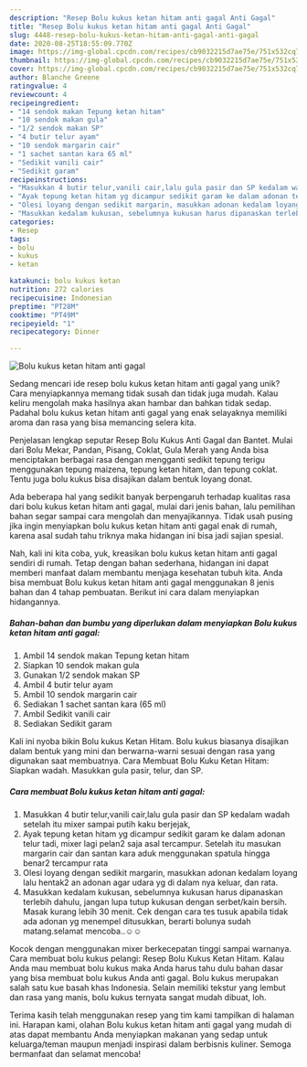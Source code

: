 ```yaml
---
description: "Resep Bolu kukus ketan hitam anti gagal Anti Gagal"
title: "Resep Bolu kukus ketan hitam anti gagal Anti Gagal"
slug: 4448-resep-bolu-kukus-ketan-hitam-anti-gagal-anti-gagal
date: 2020-08-25T18:55:09.770Z
image: https://img-global.cpcdn.com/recipes/cb9032215d7ae75e/751x532cq70/bolu-kukus-ketan-hitam-anti-gagal-foto-resep-utama.jpg
thumbnail: https://img-global.cpcdn.com/recipes/cb9032215d7ae75e/751x532cq70/bolu-kukus-ketan-hitam-anti-gagal-foto-resep-utama.jpg
cover: https://img-global.cpcdn.com/recipes/cb9032215d7ae75e/751x532cq70/bolu-kukus-ketan-hitam-anti-gagal-foto-resep-utama.jpg
author: Blanche Greene
ratingvalue: 4
reviewcount: 4
recipeingredient:
- "14 sendok makan Tepung ketan hitam"
- "10 sendok makan gula"
- "1/2 sendok makan SP"
- "4 butir telur ayam"
- "10 sendok margarin cair"
- "1 sachet santan kara 65 ml"
- "Sedikit vanili cair"
- "Sedikit garam"
recipeinstructions:
- "Masukkan 4 butir telur,vanili cair,lalu gula pasir dan SP kedalam wadah setelah itu mixer sampai putih kaku berjejak,"
- "Ayak tepung ketan hitam yg dicampur sedikit garam ke dalam adonan telur tadi, mixer lagi pelan2 saja asal tercampur. Setelah itu masukan margarin cair dan santan kara aduk menggunakan spatula hingga benar2 tercampur rata"
- "Olesi loyang dengan sedikit margarin, masukkan adonan kedalam loyang lalu hentak2 an adonan agar udara yg di dalam nya keluar, dan rata."
- "Masukkan kedalam kukusan, sebelumnya kukusan harus dipanaskan terlebih dahulu, jangan lupa tutup kukusan dengan serbet/kain bersih. Masak kurang lebih 30 menit. Cek dengan cara tes tusuk apabila tidak ada adonan yg menempel ditusukkan, berarti bolunya sudah matang.selamat mencoba..☺️☺️"
categories:
- Resep
tags:
- bolu
- kukus
- ketan

katakunci: bolu kukus ketan 
nutrition: 272 calories
recipecuisine: Indonesian
preptime: "PT28M"
cooktime: "PT49M"
recipeyield: "1"
recipecategory: Dinner

---
```



![Bolu kukus ketan hitam anti gagal](https://img-global.cpcdn.com/recipes/cb9032215d7ae75e/751x532cq70/bolu-kukus-ketan-hitam-anti-gagal-foto-resep-utama.jpg)

Sedang mencari ide resep bolu kukus ketan hitam anti gagal yang unik? Cara menyiapkannya memang tidak susah dan tidak juga mudah. Kalau keliru mengolah maka hasilnya akan hambar dan bahkan tidak sedap. Padahal bolu kukus ketan hitam anti gagal yang enak selayaknya memiliki aroma dan rasa yang bisa memancing selera kita.

Penjelasan lengkap seputar Resep Bolu Kukus Anti Gagal dan Bantet. Mulai dari Bolu Mekar, Pandan, Pisang, Coklat, Gula Merah yang Anda bisa menciptakan berbagai rasa dengan mengganti sedikit tepung terigu menggunakan tepung maizena, tepung ketan hitam, dan tepung coklat. Tentu juga bolu kukus bisa disajikan dalam bentuk loyang donat.

Ada beberapa hal yang sedikit banyak berpengaruh terhadap kualitas rasa dari bolu kukus ketan hitam anti gagal, mulai dari jenis bahan, lalu pemilihan bahan segar sampai cara mengolah dan menyajikannya. Tidak usah pusing jika ingin menyiapkan bolu kukus ketan hitam anti gagal enak di rumah, karena asal sudah tahu triknya maka hidangan ini bisa jadi sajian spesial.


Nah, kali ini kita coba, yuk, kreasikan bolu kukus ketan hitam anti gagal sendiri di rumah. Tetap dengan bahan sederhana, hidangan ini dapat memberi manfaat dalam membantu menjaga kesehatan tubuh kita. Anda bisa membuat Bolu kukus ketan hitam anti gagal menggunakan 8 jenis bahan dan 4 tahap pembuatan. Berikut ini cara dalam menyiapkan hidangannya.

<!--inarticleads1-->

##### Bahan-bahan dan bumbu yang diperlukan dalam menyiapkan Bolu kukus ketan hitam anti gagal:

1. Ambil 14 sendok makan Tepung ketan hitam
1. Siapkan 10 sendok makan gula
1. Gunakan 1/2 sendok makan SP
1. Ambil 4 butir telur ayam
1. Ambil 10 sendok margarin cair
1. Sediakan 1 sachet santan kara (65 ml)
1. Ambil Sedikit vanili cair
1. Sediakan Sedikit garam


Kali ini nyoba bikin Bolu kukus Ketan Hitam. Bolu kukus biasanya disajikan dalam bentuk yang mini dan berwarna-warni sesuai dengan rasa yang digunakan saat membuatnya. Cara Membuat Bolu Kuku Ketan Hitam: Siapkan wadah. Masukkan gula pasir, telur, dan SP. 

<!--inarticleads2-->

##### Cara membuat Bolu kukus ketan hitam anti gagal:

1. Masukkan 4 butir telur,vanili cair,lalu gula pasir dan SP kedalam wadah setelah itu mixer sampai putih kaku berjejak,
1. Ayak tepung ketan hitam yg dicampur sedikit garam ke dalam adonan telur tadi, mixer lagi pelan2 saja asal tercampur. Setelah itu masukan margarin cair dan santan kara aduk menggunakan spatula hingga benar2 tercampur rata
1. Olesi loyang dengan sedikit margarin, masukkan adonan kedalam loyang lalu hentak2 an adonan agar udara yg di dalam nya keluar, dan rata.
1. Masukkan kedalam kukusan, sebelumnya kukusan harus dipanaskan terlebih dahulu, jangan lupa tutup kukusan dengan serbet/kain bersih. Masak kurang lebih 30 menit. Cek dengan cara tes tusuk apabila tidak ada adonan yg menempel ditusukkan, berarti bolunya sudah matang.selamat mencoba..☺️☺️


Kocok dengan menggunakan mixer berkecepatan tinggi sampai warnanya. Cara membuat bolu kukus pelangi: Resep Bolu Kukus Ketan Hitam. Kalau Anda mau membuat bolu kukus maka Anda harus tahu dulu bahan dasar yang bisa membuat bolu kukus Anda anti gagal. Bolu kukus merupakan salah satu kue basah khas Indonesia. Selain memiliki tekstur yang lembut dan rasa yang manis, bolu kukus ternyata sangat mudah dibuat, loh. 

Terima kasih telah menggunakan resep yang tim kami tampilkan di halaman ini. Harapan kami, olahan Bolu kukus ketan hitam anti gagal yang mudah di atas dapat membantu Anda menyiapkan makanan yang sedap untuk keluarga/teman maupun menjadi inspirasi dalam berbisnis kuliner. Semoga bermanfaat dan selamat mencoba!
